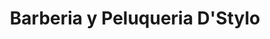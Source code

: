 ---
title: "Barberia y Peluqueria D'Stylo"
url: /sahagun/barberia-y-peluqueria-dstylo/
shop: cosméticos
---
